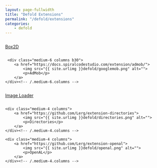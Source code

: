 ```yaml
---
layout: page-fullwidth
title: "Defold Extensions"
permalink: "/defold/extensions"
categories:
    - defold
---
```

<!--more-->

<div class="row t60">
    <div class="medium-6 columns b30">
        <a href="https://forum.defold.com/t/box2d-extension/63901">
            <img src="{{ site.urlimg }}defold/box2d.jpg" alt="">
            <p>Box2D</p>
        </a>
    </div><!-- /.medium-6.columns -->

     <div class="medium-6 columns b30">
        <a href="https://docs.spiralcodestudio.com/extension/admob/">
            <img src="{{ site.urlimg }}defold/googlemob.png" alt="">
            <p>AdMob</p>
        </a>
    </div><!-- /.medium-6.columns -->
</div><!-- /.row -->


<div class="row t30">
    <div class="medium-4 columns">
        <a href="https://github.com/Lerg/extension-imageloader">
            <img src="{{ site.urlimg }}defold/imageloader.png" alt="">
            <p>Image Loader</p>
        </a>
    </div><!-- /.medium-4.columns -->

    <div class="medium-4 columns">
        <a href="https://github.com/Lerg/extension-directories">
            <img src="{{ site.urlimg }}defold/directories.png" alt="">
            <p>Directories</p>
        </a>
    </div><!-- /.medium-4.columns -->

    <div class="medium-4 columns">
        <a href="https://github.com/Lerg/extension-openal">
            <img src="{{ site.urlimg }}defold/openal.png" alt="">
            <p>OpenAL</p>
        </a>
    </div><!-- /.medium-4.columns -->
</div><!-- /.row -->